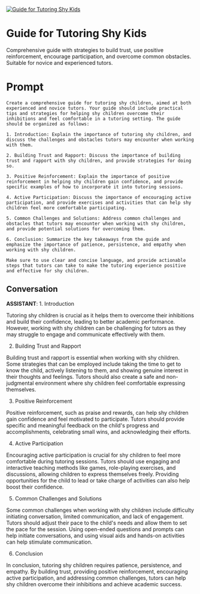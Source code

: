 
[![Guide for Tutoring Shy Kids](https://flow-prompt-covers.s3.us-west-1.amazonaws.com/icon/abstract/abs_1.png)]()
# Guide for Tutoring Shy Kids 
Comprehensive guide with strategies to build trust, use positive reinforcement, encourage participation, and overcome common obstacles. Suitable for novice and experienced tutors.

# Prompt

```
Create a comprehensive guide for tutoring shy children, aimed at both experienced and novice tutors. Your guide should include practical tips and strategies for helping shy children overcome their inhibitions and feel comfortable in a tutoring setting. The guide should be organized as follows:

1. Introduction: Explain the importance of tutoring shy children, and discuss the challenges and obstacles tutors may encounter when working with them.

2. Building Trust and Rapport: Discuss the importance of building trust and rapport with shy children, and provide strategies for doing so.

3. Positive Reinforcement: Explain the importance of positive reinforcement in helping shy children gain confidence, and provide specific examples of how to incorporate it into tutoring sessions.

4. Active Participation: Discuss the importance of encouraging active participation, and provide exercises and activities that can help shy children feel more comfortable participating.

5. Common Challenges and Solutions: Address common challenges and obstacles that tutors may encounter when working with shy children, and provide potential solutions for overcoming them.

6. Conclusion: Summarize the key takeaways from the guide and emphasize the importance of patience, persistence, and empathy when working with shy children.

Make sure to use clear and concise language, and provide actionable steps that tutors can take to make the tutoring experience positive and effective for shy children.
```

## Conversation

**ASSISTANT**: 1. Introduction

Tutoring shy children is crucial as it helps them to overcome their inhibitions and build their confidence, leading to better academic performance. However, working with shy children can be challenging for tutors as they may struggle to engage and communicate effectively with them.



2. Building Trust and Rapport

Building trust and rapport is essential when working with shy children. Some strategies that can be employed include taking the time to get to know the child, actively listening to them, and showing genuine interest in their thoughts and feelings. Tutors should also create a safe and non-judgmental environment where shy children feel comfortable expressing themselves.



3. Positive Reinforcement

Positive reinforcement, such as praise and rewards, can help shy children gain confidence and feel motivated to participate. Tutors should provide specific and meaningful feedback on the child's progress and accomplishments, celebrating small wins, and acknowledging their efforts.



4. Active Participation

Encouraging active participation is crucial for shy children to feel more comfortable during tutoring sessions. Tutors should use engaging and interactive teaching methods like games, role-playing exercises, and discussions, allowing children to express themselves freely. Providing opportunities for the child to lead or take charge of activities can also help boost their confidence.



5. Common Challenges and Solutions

Some common challenges when working with shy children include difficulty initiating conversation, limited communication, and lack of engagement. Tutors should adjust their pace to the child's needs and allow them to set the pace for the session. Using open-ended questions and prompts can help initiate conversations, and using visual aids and hands-on activities can help stimulate communication.



6. Conclusion

In conclusion, tutoring shy children requires patience, persistence, and empathy. By building trust, providing positive reinforcement, encouraging active participation, and addressing common challenges, tutors can help shy children overcome their inhibitions and achieve academic success.


